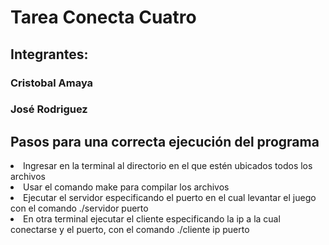 <h1> Tarea Conecta Cuatro</h1>
<h2> Integrantes:</h2>
<h3> Cristobal Amaya</h3>
<h3> José Rodriguez</h3>
<h2>Pasos para una correcta ejecución del programa</h2>
<li>Ingresar en la terminal al directorio en el que estén ubicados todos los archivos</li>
<li>Usar el comando make para compilar los archivos</li>
<li>Ejecutar el servidor especificando el puerto en el cual levantar el juego con el comando ./servidor puerto</li>
<li>En otra terminal ejecutar el cliente especificando la ip a la cual conectarse y el puerto, con el comando ./cliente ip puerto</li>
